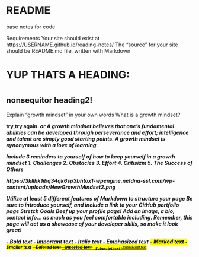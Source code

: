 # README
base notes for code

<!DOCTYPE html>
<html>
<body>







Requirements
Your site should exist at https://USERNAME.github.io/reading-notes/
The “source” for your site should be README.md file, written with Markdown
<h1> YUP THATS A HEADING:<h1/>
<h2>nonsequitor heading2!</h2>
<p>Explain “growth mindset” in your own words
What is a growth mindset?</p>


 
<p> <strong>try,try again.<strong/> <i>or<i/>
A growth mindset believes that one’s fundamental abilities can be developed through perseverance and effort; intelligence and talent are simply good starting points. A growth mindset is synonymous with a love of learning.
<p/>
<P>
Include <UL:>3 reminders to yourself of how to keep yourself in a growth mindset
<b>1. Challenges<b/>
<b>2. Obstacles<b/>
<b>3. Effort<b/>
<b>4. Critisizm<b/>
<b>5. The Success of Others<b/>

<p/>
<i><hyperlink:img src <i/>
https://3kllhk1ibq34qk6sp3bhtox1-wpengine.netdna-ssl.com/wp-content/uploads/NewGrowthMindset2.png

</body>
</html>


Utilize at least 5 different features of Markdown to structure your page
Be sure to introduce yourself, and include a link to your GitHub portfolio page
Stretch Goals
Beef up your profile page! Add an image, a bio, contact info… as much as you feel comfortable including. Remember, this page will act as a showcase of your developer skills, so make it look great!

<b> - Bold text
<strong> - Important text
<i> - Italic text
<em> - Emphasized text
<mark> - Marked text
<small> - Smaller text
<del> - Deleted text
<ins> - Inserted text
<sub> - Subscript text
<sup> - Superscript text
